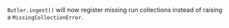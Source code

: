 `Butler.ingest()` will now register missing run collections instead of raising a `MissingCollectionError`.
